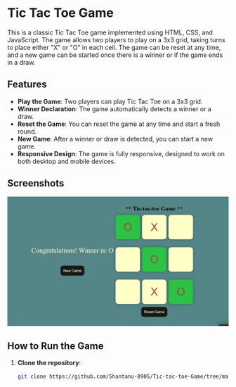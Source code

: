 # Tic Tac Toe Game

This is a classic Tic Tac Toe game implemented using HTML, CSS, and JavaScript. The game allows two players to play on a 3x3 grid, taking turns to place either "X" or "O" in each cell. The game can be reset at any time, and a new game can be started once there is a winner or if the game ends in a draw.

## Features

- **Play the Game**: Two players can play Tic Tac Toe on a 3x3 grid.
- **Winner Declaration**: The game automatically detects a winner or a draw.
- **Reset the Game**: You can reset the game at any time and start a fresh round.
- **New Game**: After a winner or draw is detected, you can start a new game.
- **Responsive Design**: The game is fully responsive, designed to work on both desktop and mobile devices.

## Screenshots

![Tic Tac Toe](Winner.png)

## How to Run the Game

1. **Clone the repository**:
   ```bash
   git clone https://github.com/Shantanu-8905/Tic-tac-toe-Game/tree/main
